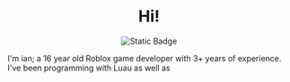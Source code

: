 <div align="center">

# Hi!

</div>

<div align="center">

![Static Badge](https://img.shields.io/badge/pineapple%20pizza%20sucks?style=flat)

</div>
I'm ian; a 16 year old Roblox game developer with 3+ years of experience.
I've been programming with Luau as well as 